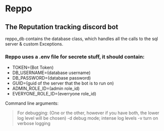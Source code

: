 # Reppo
## The Reputation tracking discord bot

reppo_db contains the database class, which handles all the calls to the sql server
  & custom Exceptions.

### Reppo uses a .env file for secrete stuff, it should contain:
* TOKEN=(Bot Token)
* DB_USERNAME=(database username)
* DB_PASSWORD=(database password)
* GUID=(guid of the server that the bot is to run on)
* ADMIN_ROLE_ID=(admin role_id)
* EVERYONE_ROLE_ID=(everryone role_id)

Command line arguments:
  >For debugging: (One or the other, however if you have both, the lower log level will be chosen)
  >  -d
  >    debug mode; intense log levels
  >  -v
  >    turn on verbose logging
